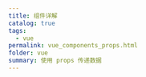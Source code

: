```yaml
---
title: 组件详解
catalog: true
tags: 
  - vue
permalink: vue_components_props.html
folder: vue
summary: 使用 props 传递数据
---
```


